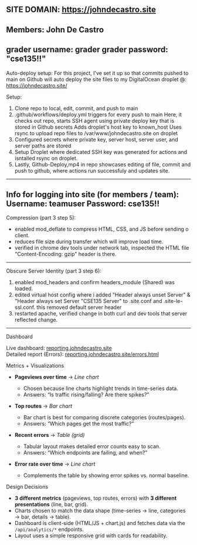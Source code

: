 SITE DOMAIN: https://johndecastro.site
----------------------
Members: John De Castro
----------------------
grader username: grader
grader password: "cse135!!"
----------------------
Auto-deploy setup:
For this project, I've set it up so that commits pushed to main on Github will auto deploy the site files to my DigitalOcean droplet @:
https://johndecastro.site/

Setup:
1. Clone repo to local, edit, commit, and push to main
2. .github/workflows/deploy.yml triggers for every push to main
   Here, it checks out repo, starts SSH agent using private deploy key that is stored in Github secrets
   Adds droplet's host key to known_host
   Uses rsync to upload repo files to /var/www/johndecastro.site on droplet
3. Configured secrets where private key, server host, server user, and server paths are stored
4. Setup Droplet where dedicated SSH key was generated for actions and isntalled rsync on droplet.
5. Lastly, Github-Deploy,mp4 in repo showcases editing of file, commit and push to github, where actions run successfuly and updates site.
----------------------
Info for logging into site (for members / team):
Username: teamuser
Password: cse135!!
----------------------
Compression (part 3 step 5):
- enabled mod_deflate to compress HTML, CSS, and JS before sending o client. 
- reduces file size during transfer which will improve load time.
- verified in chrome dev tools under network tab, inspected the HTML file "Content-Encoding: gzip" header is there.
----------------------
Obscure Server Identity (part 3 step 6):
1. enabled mod_headers and confirm headers_module (Shared) was loaded.
2. edited virtual host config where i added
   "Header always unset Server" & "Header always set Server "CSE135 Server"
   to .site.conf and .site-le-ssl.conf. this removed default server header
3. restarted apache, verified change in both curl and dev tools that server reflected change.
-----------------------
Dashboard

Live dashboard: [reporting.johndecastro.site](https://reporting.johndecastro.site)  
Detailed report (Errors): [reporting.johndecastro.site/errors.html](https://reporting.johndecastro.site/errors.html)

Metrics + Visualizations
- **Pageviews over time** → *Line chart*  
  - Chosen because line charts highlight trends in time-series data.  
  - Answers: “Is traffic rising/falling? Are there spikes?”  

- **Top routes** → *Bar chart*  
  - Bar chart is best for comparing discrete categories (routes/pages).  
  - Answers: “Which pages get the most traffic?”  

- **Recent errors** → *Table (grid)*  
  - Tabular layout makes detailed error counts easy to scan.  
  - Answers: “Which endpoints are failing, and when?”  

- **Error rate over time** → *Line chart*  
  - Complements the table by showing error spikes vs. normal baseline.  

Design Decisions
- **3 different metrics** (pageviews, top routes, errors) with **3 different presentations** (line, bar, grid).  
- Charts chosen to match the data shape (time-series → line, categories → bar, details → table).  
- Dashboard is client-side (HTML/JS + chart.js) and fetches data via the `/api/analytics/*` endpoints.  
- Layout uses a simple responsive grid with cards for readability.  
